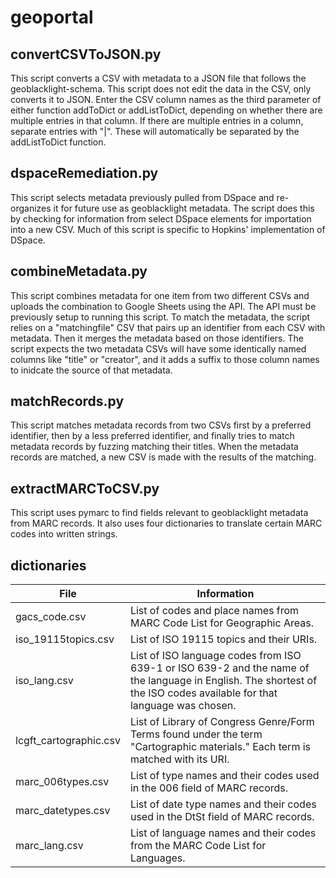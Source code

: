 # geoportal

## convertCSVToJSON.py

This script converts a CSV with metadata to a JSON file that follows the geoblacklight-schema. This script does not edit the data in the CSV, only converts it to JSON. Enter the CSV column names as the third parameter of either function addToDict or addListToDict, depending on whether there are multiple entries in that column. If there are multiple entries in a column, separate entries with "|". These will automatically be separated by the addListToDict function.

## dspaceRemediation.py

This script selects metadata previously pulled from DSpace and re-organizes it for future use as geoblacklight metadata. The script does this by checking for information from select DSpace elements for importation into a new CSV. Much of this script is specific to Hopkins' implementation of DSpace.

## combineMetadata.py

This script combines metadata for one item from two different CSVs and uploads the combination to Google Sheets using the API. The API must be previously setup to running this script. To match the metadata, the script relies on a "matchingfile" CSV that pairs up an identifier from each CSV with metadata. Then it merges the metadata based on those identifiers. The script expects the two metadata CSVs will have some identically named columns like "title" or "creator", and it adds a suffix to those column names to inidcate the source of that metadata.

## matchRecords.py

This script matches metadata records from two CSVs first by a preferred identifier, then by a less preferred identifier, and finally tries to match metadata records by fuzzing matching their titles. When the metadata records are matched, a new CSV is made with the results of the matching.

## extractMARCToCSV.py

This script uses pymarc to find fields relevant to geoblacklight metadata from MARC records. It also uses four dictionaries to translate certain MARC codes into written strings.

## dictionaries
|File                   | Information                                                             |
|-----------------------|-------------------------------------------------------------------------|
|gacs_code.csv          | List of codes and place names from MARC Code List for Geographic Areas.
|iso_19115topics.csv    | List of ISO 19115 topics and their URIs.                                
|iso_lang.csv           | List of ISO language codes from ISO 639-1 or ISO 639-2 and the name of the language in English. The shortest of the ISO codes available for that language was chosen.
|lcgft_cartographic.csv | List of Library of Congress Genre/Form Terms found under the term "Cartographic materials." Each term is matched with its URI.
|marc_006types.csv      | List of type names and their codes used in the 006 field of MARC records.
|marc_datetypes.csv     | List of date type names and their codes used in the DtSt field of MARC records.
|marc_lang.csv          | List of language names and their codes from the MARC Code List for Languages.
